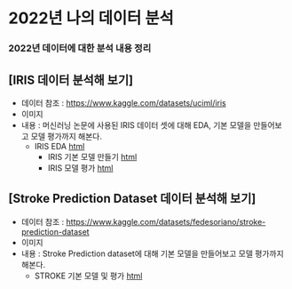 # 2022년 나의 데이터 분석
### 2022년 데이터에 대한 분석 내용 정리


## [IRIS 데이터 분석해 보기]
  * 데이터 참조 : https://www.kaggle.com/datasets/uciml/iris
  * 이미지 
  * 내용 : 머신러닝 논문에 사용된 IRIS 데이터 셋에 대해 EDA, 기본 모델을 만들어보고 모델 평가까지 해본다.
    * IRIS EDA [html](https://porrima53.github.io/my_data_analysis/IRIS_BASIC01.html)
	  * IRIS 기본 모델 만들기 [html]()
	  * IRIS 모델 평가 [html]()
## [Stroke Prediction Dataset 데이터 분석해 보기]
  * 데이터 참조 : https://www.kaggle.com/datasets/fedesoriano/stroke-prediction-dataset
  * 이미지 
  * 내용 : Stroke Prediction dataset에 대해 기본 모델을 만들어보고 모델 평가까지 해본다.
	  * STROKE 기본 모델 및 평가 [html](https://porrima53.github.io/my_data_analysis/My_data_analysis_stroke.html)
